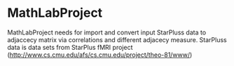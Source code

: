 # MathLabProject

MathLabProject needs for import and convert input StarPluss data to adjaccecy matrix via correlations and different adjacecy measure.
StarPluss data is data sets from StarPlus fMRI project (http://www.cs.cmu.edu/afs/cs.cmu.edu/project/theo-81/www/)